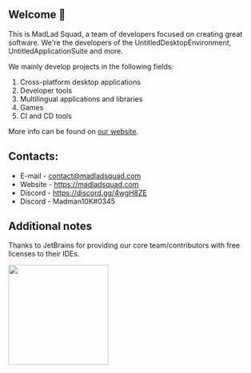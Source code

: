 ## Welcome 👋
This is MadLad Squad, a team of developers focused on creating great software. We're
the developers of the UntitledDesktopEnvironment, UntitledApplicationSuite and more.

We mainly develop projects in the following fields:

1. Cross-platform desktop applications
1. Developer tools
1. Multilingual applications and libraries
1. Games
1. CI and CD tools

More info can be found on [our website](https://madladsquad.com/).

## Contacts:
- E-mail - contact@madladsquad.com
- Website - https://madladsquad.com
- Discord - <https://discord.gg/4wgH8ZE>
- Discord - Madman10K#0345

## Additional notes
Thanks to JetBrains for providing our core team/contributors with free licenses to their IDEs.

<img src="https://resources.jetbrains.com/storage/products/company/brand/logos/jb_beam.png" data-canonical-src="https://resources.jetbrains.com/storage/products/company/brand/logos/jb_beam.png" width="200" height="200" />

